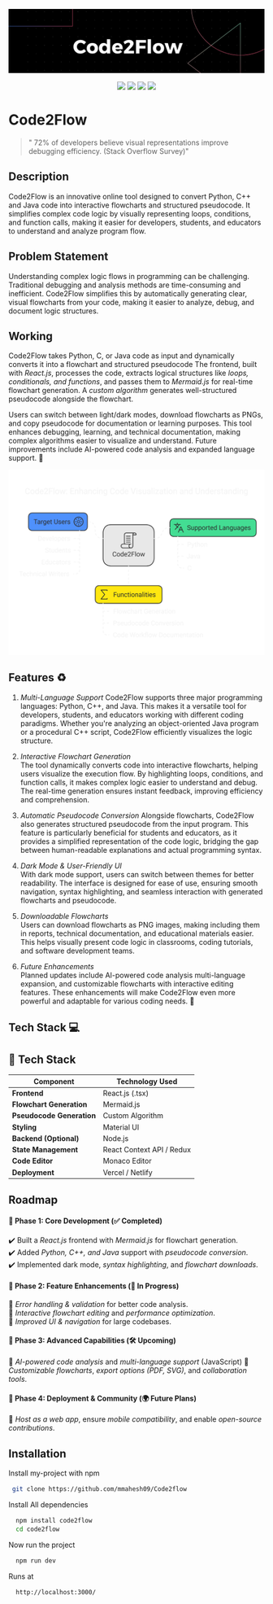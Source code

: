 ![image](https://github.com/mmahesh09/Code2flow/blob/8cd29f842e6b2ba646195202657679b1849fa393/imgs/Black%20Technology%20LinkedIn%20Banner%20(3).png)
<p align="center">
  <img src="https://img.shields.io/github/commit-activity/m/mmahesh09/Code2flow" />
  <img src="https://img.shields.io/github/watchers/mmahesh09/Code2flow?style=social" />
  <img src="https://img.shields.io/github/contributors/mmahesh09/Code2flow" />
  <img src="https://img.shields.io/github/license/mmahesh09/Code2flow" />
</p>


# Code2Flow 

 >" 72% of developers believe visual representations improve debugging efficiency. (Stack Overflow Survey)"

## Description


 

Code2Flow is an innovative online tool designed to convert Python, C++ and Java code into interactive flowcharts and structured pseudocode. It simplifies complex code logic by visually representing loops, conditions, and function calls, making it easier for developers, students, and educators to understand and analyze program flow.  


## Problem Statement

Understanding complex logic flows in programming can be challenging. Traditional debugging and analysis methods are time-consuming and inefficient. Code2Flow simplifies this by automatically generating clear, visual flowcharts from your code, making it easier to analyze, debug, and document logic structures.

## Working 

 

Code2Flow takes Python, C, or Java code as input and dynamically converts it into a flowchart and structured pseudocode The frontend, built with *React.js*, processes the code, extracts logical structures like *loops, conditionals, and functions*, and passes them to *Mermaid.js* for real-time flowchart generation. A *custom algorithm* generates well-structured pseudocode alongside the flowchart.  

Users can switch between light/dark modes, download flowcharts as PNGs, and copy pseudocode for documentation or learning purposes. This tool enhances debugging, learning, and technical documentation, making complex algorithms easier to visualize and understand. Future improvements include AI-powered code analysis and expanded language support. 🚀

![image](https://github.com/mmahesh09/Code2flow/blob/aaaa28adbed91e585d5426ab45c818a8e9c4ef56/imgs/Code2Flow_%20Bridging%20Programming%20Logic%20and%20Visual%20Representation%20-%20visual%20selection.png)
## Features ♻️
 

1. *Multi-Language Support*
Code2Flow supports three major programming languages: Python, C++, and Java. This makes it a versatile tool for developers, students, and educators working with different coding paradigms. Whether you're analyzing an object-oriented Java program or a procedural C++ script, Code2Flow efficiently visualizes the logic structure.  

2. *Interactive Flowchart Generation*  
The tool dynamically converts code into interactive flowcharts, helping users visualize the execution flow. By highlighting loops, conditions, and function calls, it makes complex logic easier to understand and debug. The real-time generation ensures instant feedback, improving efficiency and comprehension.  

3. *Automatic Pseudocode Conversion* 
Alongside flowcharts, Code2Flow also generates structured pseudocode from the input program. This feature is particularly beneficial for students and educators, as it provides a simplified representation of the code logic, bridging the gap between human-readable explanations and actual programming syntax.  

4. *Dark Mode & User-Friendly UI*  
With dark mode support, users can switch between themes for better readability. The interface is designed for ease of use, ensuring smooth navigation, syntax highlighting, and seamless interaction with generated flowcharts and pseudocode.  

5. *Downloadable Flowcharts*  
Users can download flowcharts as PNG images, making including them in reports, technical documentation, and educational materials easier. This helps visually present code logic in classrooms, coding tutorials, and software development teams.  

6. *Future Enhancements*  
Planned updates include AI-powered code analysis multi-language expansion, and customizable flowcharts with interactive editing features. These enhancements will make Code2Flow even more powerful and adaptable for various coding needs. 🚀

## Tech Stack 💻

## 📌 Tech Stack  

| Component        | Technology Used   |  
|-----------------|------------------|  
| **Frontend**    | React.js (.tsx)   |  
| **Flowchart Generation** | Mermaid.js   |  
| **Pseudocode Generation** | Custom Algorithm |  
| **Styling**     | Material UI       |  
| **Backend (Optional)** | Node.js       |  
| **State Management** | React Context API / Redux |  
| **Code Editor** | Monaco Editor |  
| **Deployment** | Vercel / Netlify |  


## Roadmap


  

#### 📌 Phase 1: Core Development (✅ Completed)  
✔️ Built a *React.js* frontend with *Mermaid.js* for flowchart generation.  
✔️ Added *Python, C++, and Java* support with *pseudocode conversion*.  
✔️ Implemented dark mode, *syntax highlighting*, and *flowchart downloads*.  

#### 📌 Phase 2: Feature Enhancements (🔄 In Progress)  
🔹 *Error handling & validation* for better code analysis.  
🔹 *Interactive flowchart editing* and *performance optimization*.  
🔹 *Improved UI & navigation* for large codebases.  

#### 📌 Phase 3: Advanced Capabilities (🛠️ Upcoming)  
🚀 *AI-powered code analysis* and *multi-language support* (JavaScript)
🚀 *Customizable flowcharts*, *export options (PDF, SVG)*, and *collaboration tools*.  

#### 📌 Phase 4: Deployment & Community (🌍 Future Plans)  
🌟 *Host as a web app*, ensure *mobile compatibility*, and enable *open-source contributions*.  


## Installation

Install my-project with npm

```bash
 git clone https://github.com/mmahesh09/Code2flow
```
 Install All dependencies

```bash
  npm install code2flow
  cd code2flow
```
Now run the project

```bash
  npm run dev
```
Runs at 

```bash
  http://localhost:3000/
```
    
    

